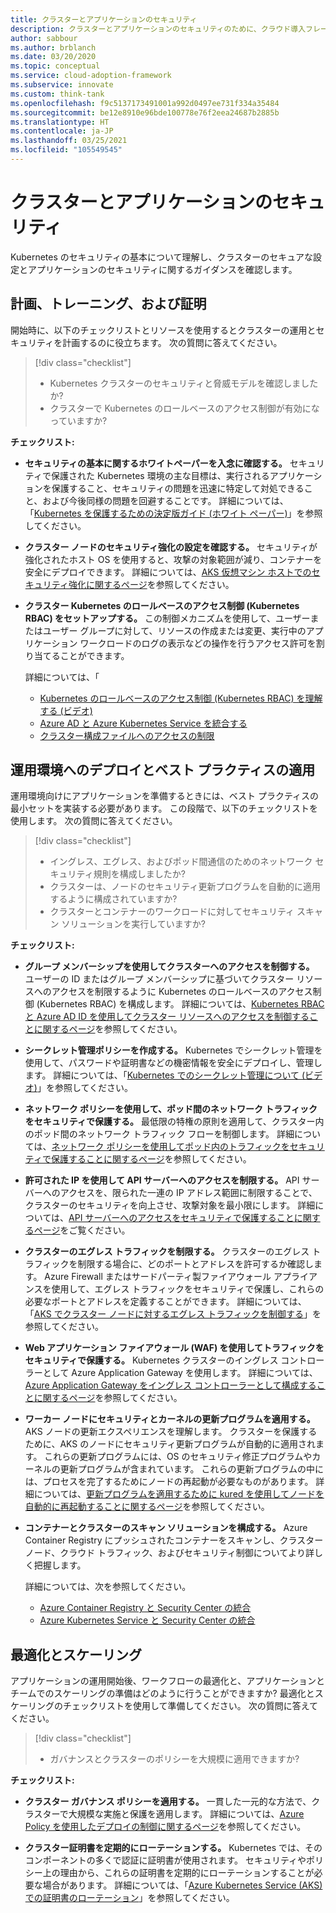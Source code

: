 ```yaml
---
title: クラスターとアプリケーションのセキュリティ
description: クラスターとアプリケーションのセキュリティのために、クラウド導入フレームワークでの Kubernetes について説明します。
author: sabbour
ms.author: brblanch
ms.date: 03/20/2020
ms.topic: conceptual
ms.service: cloud-adoption-framework
ms.subservice: innovate
ms.custom: think-tank
ms.openlocfilehash: f9c5137173491001a992d0497ee731f334a35484
ms.sourcegitcommit: be12e8910e96bde100778e76f2eea24687b2885b
ms.translationtype: HT
ms.contentlocale: ja-JP
ms.lasthandoff: 03/25/2021
ms.locfileid: "105549545"
---
```

<!-- cSpell:ignore kured -->

# <a name="cluster-and-application-security"></a>クラスターとアプリケーションのセキュリティ

Kubernetes のセキュリティの基本について理解し、クラスターのセキュアな設定とアプリケーションのセキュリティに関するガイダンスを確認します。

## <a name="plan-train-and-proof"></a>計画、トレーニング、および証明

開始時に、以下のチェックリストとリソースを使用するとクラスターの運用とセキュリティを計画するのに役立ちます。 次の質問に答えてください。

> [!div class="checklist"]
>
> - Kubernetes クラスターのセキュリティと脅威モデルを確認しましたか?
> - クラスターで Kubernetes のロールベースのアクセス制御が有効になっていますか?

**チェックリスト:**

- **セキュリティの基本に関するホワイトペーパーを入念に確認する。** セキュリティで保護された Kubernetes 環境の主な目標は、実行されるアプリケーションを保護すること、セキュリティの問題を迅速に特定して対処できること、および今後同様の問題を回避することです。 詳細については、「[Kubernetes を保護するための決定版ガイド (ホワイト ペーパー)](https://clouddamcdnprodep.azureedge.net/gdc/gdc8LXmoZ/original)」を参照してください。

- **クラスター ノードのセキュリティ強化の設定を確認する。** セキュリティが強化されたホスト OS を使用すると、攻撃の対象範囲が減り、コンテナーを安全にデプロイできます。 詳細については、[AKS 仮想マシン ホストでのセキュリティ強化に関するページ](/azure/aks/security-hardened-vm-host-image)を参照してください。

- **クラスター Kubernetes のロールベースのアクセス制御 (Kubernetes RBAC) をセットアップする。** この制御メカニズムを使用して、ユーザーまたはユーザー グループに対して、リソースの作成または変更、実行中のアプリケーション ワークロードのログの表示などの操作を行うアクセス許可を割り当てることができます。

  詳細については、「
  - [Kubernetes のロールベースのアクセス制御 (Kubernetes RBAC) を理解する (ビデオ)](https://www.youtube.com/watch?list=PLLasX02E8BPCrIhFrc_ZiINhbRkYMKdPT&v=G3R24JSlGjY&index=12) <br>
  - [Azure AD と Azure Kubernetes Service を統合する](/azure/aks/azure-ad-integration-cli) <br>
  - [クラスター構成ファイルへのアクセスの制限](/azure/aks/control-kubeconfig-access)

## <a name="deploy-to-production-and-apply-best-practices"></a>運用環境へのデプロイとベスト プラクティスの適用

運用環境向けにアプリケーションを準備するときには、ベスト プラクティスの最小セットを実装する必要があります。 この段階で、以下のチェックリストを使用します。 次の質問に答えてください。

> [!div class="checklist"]
>
> - イングレス、エグレス、およびポッド間通信のためのネットワーク セキュリティ規則を構成しましたか?
> - クラスターは、ノードのセキュリティ更新プログラムを自動的に適用するように構成されていますか?
> - クラスターとコンテナーのワークロードに対してセキュリティ スキャン ソリューションを実行していますか?

**チェックリスト:**

- **グループ メンバーシップを使用してクラスターへのアクセスを制御する。** ユーザーの ID またはグループ メンバーシップに基づいてクラスター リソースへのアクセスを制限するように Kubernetes のロールベースのアクセス制御 (Kubernetes RBAC) を構成します。 詳細については、[Kubernetes RBAC と Azure AD ID を使用してクラスター リソースへのアクセスを制御することに関するページ](/azure/aks/azure-ad-rbac)を参照してください。

- **シークレット管理ポリシーを作成する。** Kubernetes でシークレット管理を使用して、パスワードや証明書などの機密情報を安全にデプロイし、管理します。 詳細については、「[Kubernetes でのシークレット管理について (ビデオ)](https://www.youtube.com/watch?list=PLLasX02E8BPCrIhFrc_ZiINhbRkYMKdPT&v=KmhM33j5WYk&index=10)」を参照してください。

- **ネットワーク ポリシーを使用して、ポッド間のネットワーク トラフィックをセキュリティで保護する。** 最低限の特権の原則を適用して、クラスター内のポッド間のネットワーク トラフィック フローを制御します。 詳細については、[ネットワーク ポリシーを使用してポッド内のトラフィックをセキュリティで保護することに関するページ](/azure/aks/use-network-policies)を参照してください。

- **許可された IP を使用して API サーバーへのアクセスを制限する。** API サーバーへのアクセスを、限られた一連の IP アドレス範囲に制限することで、クラスターのセキュリティを向上させ、攻撃対象を最小限にします。 詳細については、[API サーバーへのアクセスをセキュリティで保護することに関するページ](/azure/aks/api-server-authorized-ip-ranges)をご覧ください。

- **クラスターのエグレス トラフィックを制限する。** クラスターのエグレス トラフィックを制限する場合に、どのポートとアドレスを許可するか確認します。 Azure Firewall またはサードパーティ製ファイアウォール アプライアンスを使用して、エグレス トラフィックをセキュリティで保護し、これらの必要なポートとアドレスを定義することができます。 詳細については、「[AKS でクラスター ノードに対するエグレス トラフィックを制御する](/azure/aks/limit-egress-traffic)」を参照してください。

- **Web アプリケーション ファイアウォール (WAF) を使用してトラフィックをセキュリティで保護する。** Kubernetes クラスターのイングレス コントローラーとして Azure Application Gateway を使用します。 詳細については、[Azure Application Gateway をイングレス コントローラーとして構成することに関するページ](/azure/application-gateway/ingress-controller-overview)を参照してください。

- **ワーカー ノードにセキュリティとカーネルの更新プログラムを適用する。** AKS ノードの更新エクスペリエンスを理解します。 クラスターを保護するために、AKS のノードにセキュリティ更新プログラムが自動的に適用されます。 これらの更新プログラムには、OS のセキュリティ修正プログラムやカーネルの更新プログラムが含まれています。 これらの更新プログラムの中には、プロセスを完了するためにノードの再起動が必要なものがあります。 詳細については、[更新プログラムを適用するために kured を使用してノードを自動的に再起動することに関するページ](/azure/aks/node-updates-kured)を参照してください。

- **コンテナーとクラスターのスキャン ソリューションを構成する。** Azure Container Registry にプッシュされたコンテナーをスキャンし、クラスター ノード、クラウド トラフィック、およびセキュリティ制御についてより詳しく把握します。

  詳細については、次を参照してください。
  - [Azure Container Registry と Security Center の統合](/azure/security-center/defender-for-container-registries-introduction) <br>
  - [Azure Kubernetes Service と Security Center の統合](/azure/security-center/defender-for-kubernetes-introduction)

## <a name="optimize-and-scale"></a>最適化とスケーリング

アプリケーションの運用開始後、ワークフローの最適化と、アプリケーションとチームでのスケーリングの準備はどのように行うことができますか? 最適化とスケーリングのチェックリストを使用して準備してください。 次の質問に答えてください。

> [!div class="checklist"]
>
> - ガバナンスとクラスターのポリシーを大規模に適用できますか?

**チェックリスト:**

- **クラスター ガバナンス ポリシーを適用する。** 一貫した一元的な方法で、クラスターで大規模な実施と保護を適用します。 詳細については、[Azure Policy を使用したデプロイの制御に関するページ](/azure/governance/policy/concepts/policy-for-kubernetes)を参照してください。

- **クラスター証明書を定期的にローテーションする。** Kubernetes では、そのコンポーネントの多くで認証に証明書が使用されます。 セキュリティやポリシー上の理由から、これらの証明書を定期的にローテーションすることが必要な場合があります。 詳細については、「[Azure Kubernetes Service (AKS) での証明書のローテーション](/azure/aks/certificate-rotation)」を参照してください。
